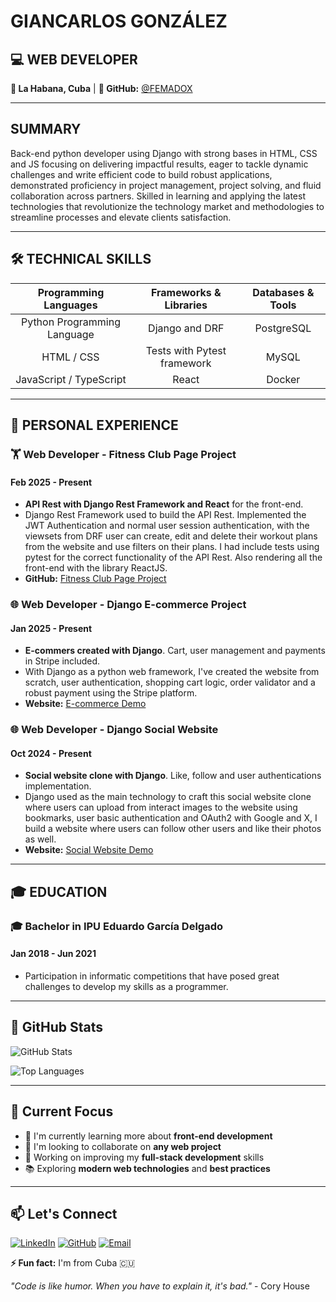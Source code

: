 # GIANCARLOS GONZÁLEZ

## 💻 WEB DEVELOPER

**📍 La Habana, Cuba** | **🔗 GitHub:** [@FEMADOX](https://github.com/FEMADOX)

---

## SUMMARY

Back-end python developer using Django with strong bases in HTML, CSS and JS focusing on delivering impactful results, eager to tackle dynamic challenges and write efficient code to build robust applications, demonstrated proficiency in project management, project solving, and fluid collaboration across partners. Skilled in learning and applying the latest technologies that revolutionize the technology market and methodologies to streamline processes and elevate clients satisfaction.

---

## 🛠️ TECHNICAL SKILLS

| Programming Languages | Frameworks & Libraries | Databases & Tools |
|:---------------------:|:----------------------:|:-----------------:|
| Python Programming Language | Django and DRF | PostgreSQL |
| HTML / CSS | Tests with Pytest framework | MySQL |
| JavaScript / TypeScript | React | Docker |

---

## 💼 PERSONAL EXPERIENCE

### 🏋️ Web Developer - Fitness Club Page Project

#### Feb 2025 - Present

- **API Rest with Django Rest Framework and React** for the front-end.
- Django Rest Framework used to build the API Rest. Implemented the JWT Authentication and normal user session authentication, with the viewsets from DRF user can create, edit and delete their workout plans from the website and use filters on their plans. I had include tests using pytest for the correct functionality of the API Rest. Also rendering all the front-end with the library ReactJS.
- **GitHub:** [Fitness Club Page Project](https://github.com/FEMADOX)

### 🌐 Web Developer - Django E-commerce Project

#### Jan 2025 - Present

- **E-commers created with Django**. Cart, user management and payments in Stripe included.
- With Django as a python web framework, I've created the website from scratch, user authentication, shopping cart logic, order validator and a robust payment using the Stripe platform.
- **Website:** [E-commerce Demo](https://github.com/FEMADOX)

### 🌐 Web Developer - Django Social Website

#### Oct 2024 - Present

- **Social website clone with Django**. Like, follow and user authentications implementation.
- Django used as the main technology to craft this social website clone where users can upload from interact images to the website using bookmarks, user basic authentication and OAuth2 with Google and X, I build a website where users can follow other users and like their photos as well.
- **Website:** [Social Website Demo](https://github.com/FEMADOX)

---

## 🎓 EDUCATION

### 🎓 Bachelor in IPU Eduardo García Delgado

#### Jan 2018 - Jun 2021

- Participation in informatic competitions that have posed great challenges to develop my skills as a programmer.

---

## 🌟 GitHub Stats

![GitHub Stats](https://github-readme-stats.vercel.app/api?username=FEMADOX&show_icons=true&theme=radical)

![Top Languages](https://github-readme-stats.vercel.app/api/top-langs/?username=FEMADOX&layout=compact&theme=radical)

---

## 🚀 Current Focus

- 🌱 I'm currently learning more about **front-end development**
- 💞️ I'm looking to collaborate on **any web project**
- 🎯 Working on improving my **full-stack development** skills
- 📚 Exploring **modern web technologies** and **best practices**

---

## 📫 Let's Connect

[![LinkedIn](https://img.shields.io/badge/LinkedIn-0077B5?style=for-the-badge&logo=linkedin&logoColor=white)](https://www.linkedin.com/in/giancarlos-gonz%C3%A1lez-leyva/)
[![GitHub](https://img.shields.io/badge/GitHub-100000?style=for-the-badge&logo=github&logoColor=white)](https://github.com/FEMADOX)
[![Email](https://img.shields.io/badge/Email-D14836?style=for-the-badge&logo=gmail&logoColor=white)](mailto:your-email@example.com)

**⚡ Fun fact:** I'm from Cuba 🇨🇺

*"Code is like humor. When you have to explain it, it's bad."* - Cory House

<!---
FEMADOX/FEMADOX is a ✨ special ✨ repository because its `README.md` (this file) appears on your GitHub profile.
You can click the Preview link to take a look at your changes.
--->
